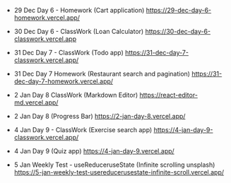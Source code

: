 -  29 Dec Day 6 - Homework (Cart application) https://29-dec-day-6-homework.vercel.app/

-  30 Dec Day 6 - ClassWork (Loan Calculator) https://30-dec-day-6-classwork.vercel.app

-  31 Dec Day 7 - ClassWork (Todo app) https://31-dec-day-7-classwork.vercel.app/

-  31 Dec Day 7 Homework (Restaurant search and pagination) https://31-dec-day-7-homework.vercel.app/

-  2 Jan Day 8 ClassWork (Markdown Editor) https://react-editor-md.vercel.app/

-  2 Jan Day 8 (Progress Bar) https://2-jan-day-8.vercel.app/

-  4 Jan Day 9 - ClassWork (Exercise search app) https://4-jan-day-9-classwork.vercel.app/

-  4 Jan Day 9 (Quiz app) https://4-jan-day-9.vercel.app/

-  5 Jan Weekly Test - useReduceruseState (Infinite scrolling unsplash) https://5-jan-weekly-test-usereducerusestate-infinite-scroll.vercel.app/
